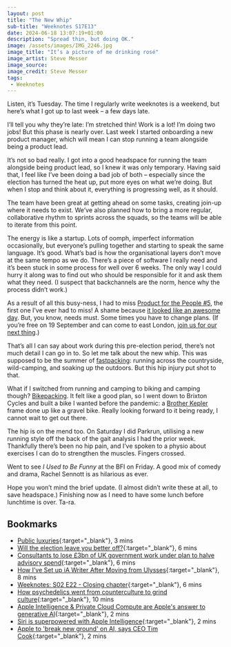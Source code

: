 ```yaml
---
layout: post
title: "The New Whip"
sub-title: "Weeknotes S17E13"
date: 2024-06-18 13:07:19+01:00
description: "Spread thin, but doing OK."
image: /assets/images/IMG_2246.jpg
image_title: "It’s a picture of me drinking rosé"
image_artist: Steve Messer 
image_source:
image_credit: Steve Messer
tags:
 - Weeknotes
---
```


Listen, it’s Tuesday. The time I regularly write weeknotes is a weekend, but here’s what I got up to last week – a few days late.

I’ll tell you why they’re late: I’m stretched thin! Work is a lot! I’m doing two jobs! But this phase is nearly over. Last week I started onboarding a new product manager, which will mean I can stop running a team alongside being a product lead.

It’s not so bad really. I got into a good headspace for running the team alongside being product lead, so I knew it was only temporary. Having said that, I feel like I’ve been doing a bad job of both – especially since the election has turned the heat up, put more eyes on what we’re doing. But when I stop and think about it, everything is progressing well, as it should. 

The team have been great at getting ahead on some tasks, creating join-up where it needs to exist. We’ve also planned how to bring a more regular, collaborative rhythm to sprints across the squads, so the teams will be able to iterate from this point. 

The energy is like a startup. Lots of oomph, imperfect information occasionally, but everyone’s pulling together and starting to speak the same language. It’s good. What’s bad is how the organisational layers don’t move at the same tempo as we do. There’s a piece of software I really need and it’s been stuck in some process for well over 6 weeks. The only way I could hurry it along was to find out who should be responsible for it and ask them what they need. (I suspect that backchannels are the norm, hence why the process didn’t work.)

As a result of all this busy-ness, I had to miss [Product for the People #5](https://productforthepeople.xyz/product-for-the-people-5-leeds-fb983089db5c), the first one I’ve ever had to miss! A shame because [it looked like an awesome day](https://bsky.app/profile/jukes.ie/post/3kuse3zb5ab2r). But, you know, needs must. Some times you have to change plans. (If you’re free on 19 September and can come to east London, [join us for our next thing](https://digitalbydefault.com/2024/06/16/the-coming-of-the-ununconference/).)

That’s all I can say about work during this pre-election period, there’s not much detail I can go in to. So let me talk about the new whip. This was supposed to be the summer of [fastpacking](https://www.rei.com/learn/expert-advice/what-is-fastpacking.html): running across the countryside, wild-camping, and soaking up the outdoors. But this hip injury put shot to that. 

What if I switched from running and camping to biking and camping though? [Bikepacking](https://bikepacking.com/bikepacking-101/). It felt like a good plan, so I went down to Brixton Cycles and built a bike I wanted before the pandemic: a [Brother Kepler](https://www.brothercycles.com/shop/frames/kepler-24/) frame done up like a gravel bike. Really looking forward to it being ready, I cannot wait to get out there.

The hip is on the mend too. On Saturday I did Parkrun, utilising a new running style off the back of the gait analysis I had the prior week. Thankfully there’s been no hip pain, and I’ve spoken to a physio about exercises I can do to strengthen the muscles. Fingers crossed.

Went to see _I Used to Be Funny_ at the BFI on Friday. A good mix of comedy and drama, Rachel Sennott is as hilarious as ever.

Hope you won’t mind the brief update. (I almost didn’t write these at all, to save headspace.) Finishing now as I need to have some lunch before lunchtime is over. Ta-ra.

## Bookmarks

- [Public luxuries](https://www.kubabartwicki.com/posts/public-luxuries/){:target="_blank"}, 3 mins
- [Will the election leave you better off?](https://on.ft.com/4bYiJER){:target="_blank"}, 6 mins
- [Consultants to lose £3bn of UK government work under plan to halve advisory spend](https://on.ft.com/3VqJTx3){:target="_blank"}, 6 mins
- [How I’ve Set up iA Writer After Moving from Ulysses](https://thesweetsetup.com/how-ive-set-up-ia-writer-after-moving-from-ulysses/){:target="_blank"}, 8 mins
- [Weeknotes: S02 E22 - Closing chapter](https://www.ox1digital.co.uk/blog/2024/06/14/weeknotes-s02-e22-closing-chapter){:target="_blank"}, 6 mins
- [How psychedelics went from counterculture to grind culture](https://www.thenewatlantis.com/publications/turn-on-tune-in-write-code){:target="_blank"}, 10 mins
- [Apple Intelligence & Private Cloud Compute are Apple's answer to generative AI](https://appleinsider.com/articles/24/06/10/apple-intelligence-private-cloud-compute-are-apples-answer-to-generative-ai?utm_medium=rss){:target="_blank"}, 2 mins
- [Siri is superpowered with Apple Intelligence](https://appleinsider.com/articles/24/06/10/siri-is-superpowered-with-apple-intelligence?utm_medium=rss){:target="_blank"}, 2 mins
- [Apple to 'break new ground' on AI, says CEO Tim Cook](https://9to5mac.com/2024/02/28/apple-ai-break-new-ground/){:target="_blank"}, 2 mins